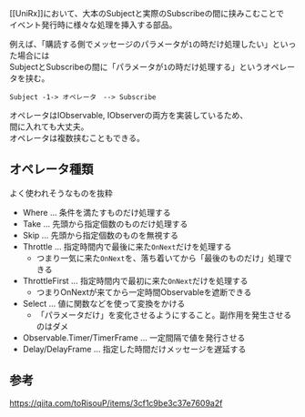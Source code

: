 [[UniRx]]において、大本のSubjectと実際のSubscribeの間に挟みこむことで  
イベント発行時に様々な処理を挿入する部品。

例えば、「購読する側でメッセージのパラメータが`1`の時だけ処理したい」といった場合には  
SubjectとSubscribeの間に「パラメータが`1`の時だけ処理する」というオペレータを挟む。
```
Subject -1-> オペレータ　--> Subscribe
```
オペレータはIObservable, IObserverの両方を実装しているため、  
間に入れても大丈夫。  
オペレータは複数挟むこともできる。

## オペレータ種類
よく使われそうなものを抜粋

* Where ... 条件を満たすものだけ処理する
* Take ... 先頭から指定個数のものだけ処理する
* Skip ... 先頭から指定個数のものを無視する
* Throttle ... 指定時間内で最後に来た`OnNext`だけを処理する
  - つまり一気に来た`OnNext`を、落ち着いてから「最後のものだけ」処理できる
* ThrottleFirst ... 指定時間内で最初に来た`OnNext`だけを処理する
  - つまりOnNextが来てから一定時間Observableを遮断できる
* Select ... 値に関数などを使って変換をかける
  - 「パラメータだけ」を変化させるようにすること。副作用を発生させるのはダメ
* Observable.Timer/TimerFrame ... 一定間隔で値を発行させる
* Delay/DelayFrame ... 指定した時間だけメッセージを遅延する

## 参考
<https://qiita.com/toRisouP/items/3cf1c9be3c37e7609a2f>